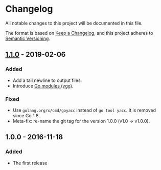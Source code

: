 # Changelog
All notable changes to this project will be documented in this file.

The format is based on [Keep a Changelog](https://keepachangelog.com/en/1.0.0/),
and this project adheres to [Semantic Versioning](https://semver.org/spec/v2.0.0.html).

## [1.1.0] - 2019-02-06
### Added
- Add a tail newline to output files.
- Introduce [Go modules (vgo)](https://github.com/golang/go/wiki/Modules).

### Fixed
- Use `golang.org/x/cmd/goyacc` instead of `go tool yacc`. It is removed since Go 1.8.
- Meta-fix: re-name the git tag for the version 1.0.0 (v1.0 -> v1.0.0).

## 1.0.0 - 2016-11-18
### Added
- The first release

[Unreleased]: https://github.com/nekketsuuu/lambda2pi/compare/v1.1.0...HEAD
[1.1.0]: https://github.com/nekketsuuu/lambda2pi/compare/v1.1.0...v1.0.0

